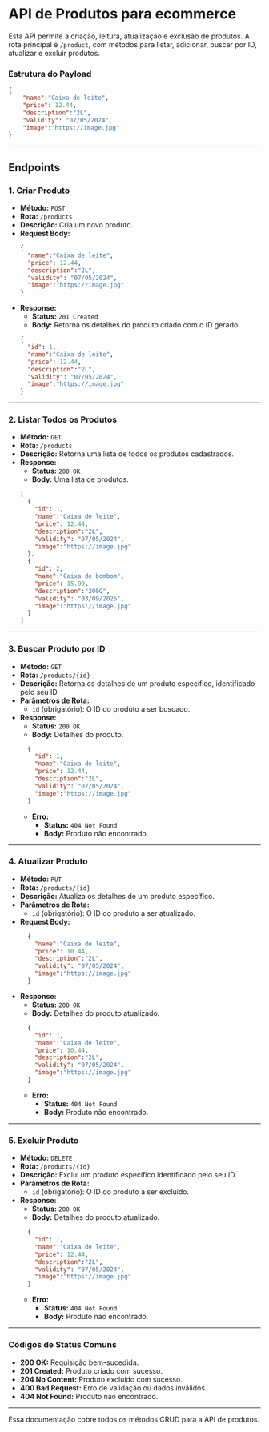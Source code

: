 # API de Produtos para ecommerce

Esta API permite a criação, leitura, atualização e exclusão de produtos. A rota principal é `/product`, com métodos para listar, adicionar, buscar por ID, atualizar e excluir produtos.

### Estrutura do Payload

```json
{
    "name":"Caixa de leite",
    "price": 12.44,
    "description":"2L",
    "validity": "07/05/2024",
    "image":"https://image.jpg"
}
```

---

## Endpoints

### 1. **Criar Produto**

- **Método:** `POST`
- **Rota:** `/products`
- **Descrição:** Cria um novo produto.
- **Request Body:**
  ```json
  {
    "name":"Caixa de leite",
    "price": 12.44,
    "description":"2L",
    "validity": "07/05/2024",
    "image":"https://image.jpg"
  }
  ```
- **Response:**
  - **Status:** `201 Created`
  - **Body:** Retorna os detalhes do produto criado com o ID gerado.
  ```json
  {
    "id": 1,
    "name":"Caixa de leite",
    "price": 12.44,
    "description":"2L",
    "validity": "07/05/2024",
    "image":"https://image.jpg"
  }
  ```

---

### 2. **Listar Todos os Produtos**

- **Método:** `GET`
- **Rota:** `/products`
- **Descrição:** Retorna uma lista de todos os produtos cadastrados.
- **Response:**
  - **Status:** `200 OK`
  - **Body:** Uma lista de produtos.
  ```json
  [
    {
      "id": 1,
      "name":"Caixa de leite",
      "price": 12.44,
      "description":"2L",
      "validity": "07/05/2024",
      "image":"https://image.jpg"
    },
    {
      "id": 2,
      "name":"Caixa de bombom",
      "price": 15.99,
      "description":"200G",
      "validity": "03/09/2025",
      "image":"https://image.jpg"
    }
  ]
  ```

---

### 3. **Buscar Produto por ID**

- **Método:** `GET`
- **Rota:** `/products/{id}`
- **Descrição:** Retorna os detalhes de um produto específico, identificado pelo seu ID.
- **Parâmetros de Rota:**
  - `id` (obrigatório): O ID do produto a ser buscado.
- **Response:**
  - **Status:** `200 OK`
  - **Body:** Detalhes do produto.
  ```json
    {
      "id": 1,
      "name":"Caixa de leite",
      "price": 12.44,
      "description":"2L",
      "validity": "07/05/2024",
      "image":"https://image.jpg"
    }
  ```
  - **Erro:**
    - **Status:** `404 Not Found`
    - **Body:** Produto não encontrado.

---

### 4. **Atualizar Produto**

- **Método:** `PUT`
- **Rota:** `/products/{id}`
- **Descrição:** Atualiza os detalhes de um produto específico.
- **Parâmetros de Rota:**
  - `id` (obrigatório): O ID do produto a ser atualizado.
- **Request Body:**
  ```json
    {
      "name":"Caixa de leite",
      "price": 10.44,
      "description":"2L",
      "validity": "07/05/2024",
      "image":"https://image.jpg"
    }
  ```
- **Response:**
  - **Status:** `200 OK`
  - **Body:** Detalhes do produto atualizado.
  ```json
    {
      "id": 1,
      "name":"Caixa de leite",
      "price": 10.44,
      "description":"2L",
      "validity": "07/05/2024",
      "image":"https://image.jpg"
    }
  ```
  - **Erro:**
    - **Status:** `404 Not Found`
    - **Body:** Produto não encontrado.

---

### 5. **Excluir Produto**

- **Método:** `DELETE`
- **Rota:** `/products/{id}`
- **Descrição:** Exclui um produto específico identificado pelo seu ID.
- **Parâmetros de Rota:**
  - `id` (obrigatório): O ID do produto a ser excluído.
- **Response:**
  - **Status:** `200 OK`
  - **Body:** Detalhes do produto atualizado.
  ```json
    {
      "id": 1,
      "name":"Caixa de leite",
      "price": 12.44,
      "description":"2L",
      "validity": "07/05/2024",
      "image":"https://image.jpg"
    }
  ```
  - **Erro:**
    - **Status:** `404 Not Found`
    - **Body:** Produto não encontrado.

---

### Códigos de Status Comuns

- **200 OK:** Requisição bem-sucedida.
- **201 Created:** Produto criado com sucesso.
- **204 No Content:** Produto excluído com sucesso.
- **400 Bad Request:** Erro de validação ou dados inválidos.
- **404 Not Found:** Produto não encontrado.

---

Essa documentação cobre todos os métodos CRUD para a API de produtos.
